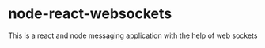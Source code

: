 # node-react-websockets
This is a react and node messaging application with the help of web sockets
